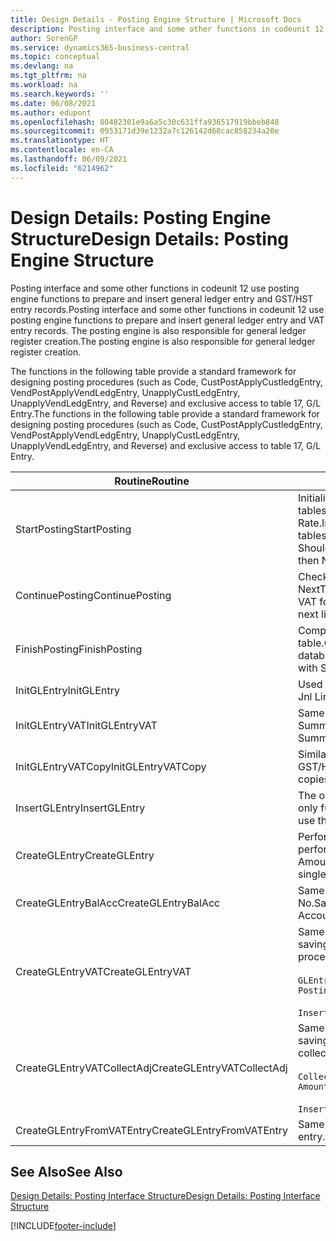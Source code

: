 ```yaml
---
title: Design Details - Posting Engine Structure | Microsoft Docs
description: Posting interface and some other functions in codeunit 12 use posting engine functions to prepare and insert general ledger entry and GST/HST entry records. The posting engine is also responsible for general ledger register creation.
author: SorenGP
ms.service: dynamics365-business-central
ms.topic: conceptual
ms.devlang: na
ms.tgt_pltfrm: na
ms.workload: na
ms.search.keywords: ''
ms.date: 06/08/2021
ms.author: edupont
ms.openlocfilehash: 80482301e9a6a5c30c631ffa936517919bbeb848
ms.sourcegitcommit: 0953171d39e1232a7c126142d68cac858234a20e
ms.translationtype: HT
ms.contentlocale: en-CA
ms.lasthandoff: 06/09/2021
ms.locfileid: "6214962"
---
```

# <a name="design-details-posting-engine-structure"></a><span data-ttu-id="cf0df-104">Design Details: Posting Engine Structure</span><span class="sxs-lookup"><span data-stu-id="cf0df-104">Design Details: Posting Engine Structure</span></span>
<span data-ttu-id="cf0df-105">Posting interface and some other functions in codeunit 12 use posting engine functions to prepare and insert general ledger entry and GST/HST entry records.</span><span class="sxs-lookup"><span data-stu-id="cf0df-105">Posting interface and some other functions in codeunit 12 use posting engine functions to prepare and insert general ledger entry and VAT entry records.</span></span> <span data-ttu-id="cf0df-106">The posting engine is also responsible for general ledger register creation.</span><span class="sxs-lookup"><span data-stu-id="cf0df-106">The posting engine is also responsible for general ledger register creation.</span></span>  
  
 <span data-ttu-id="cf0df-107">The functions in the following table provide a standard framework for designing posting procedures (such as Code, CustPostApplyCustledgEntry, VendPostApplyVendLedgEntry, UnapplyCustLedgEntry, UnapplyVendLedgEntry, and Reverse) and exclusive access to table 17, G/L Entry.</span><span class="sxs-lookup"><span data-stu-id="cf0df-107">The functions in the following table provide a standard framework for designing posting procedures (such as Code, CustPostApplyCustledgEntry, VendPostApplyVendLedgEntry, UnapplyCustLedgEntry, UnapplyVendLedgEntry, and Reverse) and exclusive access to table 17, G/L Entry.</span></span>  
  
|<span data-ttu-id="cf0df-108">Routine</span><span class="sxs-lookup"><span data-stu-id="cf0df-108">Routine</span></span>|<span data-ttu-id="cf0df-109">Description</span><span class="sxs-lookup"><span data-stu-id="cf0df-109">Description</span></span>|  
|-------------|---------------------------------------|  
|<span data-ttu-id="cf0df-110">StartPosting</span><span class="sxs-lookup"><span data-stu-id="cf0df-110">StartPosting</span></span>|<span data-ttu-id="cf0df-111">Initializes posting buffer TempGLEntryBuf, locks G/L Entry and GST/HST Entry tables, and initializes Accounting Period, G/L Register, and Exchange Rate.</span><span class="sxs-lookup"><span data-stu-id="cf0df-111">Initializes posting buffer TempGLEntryBuf, locks G/L Entry and VAT Entry tables, and initializes Accounting Period, G/L Register, and Exchange Rate.</span></span> <span data-ttu-id="cf0df-112">Should be called only once, then NextEntryNo is 0.</span><span class="sxs-lookup"><span data-stu-id="cf0df-112">Should be called only once, then NextEntryNo is 0.</span></span>|  
|<span data-ttu-id="cf0df-113">ContinuePosting</span><span class="sxs-lookup"><span data-stu-id="cf0df-113">ContinuePosting</span></span>|<span data-ttu-id="cf0df-114">Checks and posts unrealized GST/HST for previous transaction increment NextTransactionNo and prepares post of next line.</span><span class="sxs-lookup"><span data-stu-id="cf0df-114">Checks and posts unrealized VAT for previous transaction increment NextTransactionNo and prepares post of next line.</span></span>|  
|<span data-ttu-id="cf0df-115">FinishPosting</span><span class="sxs-lookup"><span data-stu-id="cf0df-115">FinishPosting</span></span>|<span data-ttu-id="cf0df-116">Completes posting by inserting G/L entries from temporary buffer into database table.</span><span class="sxs-lookup"><span data-stu-id="cf0df-116">Completes posting by inserting G/L entries from temporary buffer into database table.</span></span> <span data-ttu-id="cf0df-117">Always used together with StartPosting.</span><span class="sxs-lookup"><span data-stu-id="cf0df-117">Always used together with StartPosting.</span></span> <span data-ttu-id="cf0df-118">Checks for inconsistencies.</span><span class="sxs-lookup"><span data-stu-id="cf0df-118">Checks for inconsistencies.</span></span>|  
|<span data-ttu-id="cf0df-119">InitGLEntry</span><span class="sxs-lookup"><span data-stu-id="cf0df-119">InitGLEntry</span></span>|<span data-ttu-id="cf0df-120">Used to initialize new G/L entry for Gen.</span><span class="sxs-lookup"><span data-stu-id="cf0df-120">Used to initialize new G/L entry for Gen.</span></span> <span data-ttu-id="cf0df-121">Jnl Line.</span><span class="sxs-lookup"><span data-stu-id="cf0df-121">Jnl Line.</span></span> <span data-ttu-id="cf0df-122">Returns GLEntry as parameter.</span><span class="sxs-lookup"><span data-stu-id="cf0df-122">Returns GLEntry as parameter.</span></span>|  
|<span data-ttu-id="cf0df-123">InitGLEntryVAT</span><span class="sxs-lookup"><span data-stu-id="cf0df-123">InitGLEntryVAT</span></span>|<span data-ttu-id="cf0df-124">Same as InitGLEntry, but also assigns Bal. Account No. and SummarizeVAT.</span><span class="sxs-lookup"><span data-stu-id="cf0df-124">Same as InitGLEntry, but also assigns Bal. Account No. and SummarizeVAT.</span></span>|  
|<span data-ttu-id="cf0df-125">InitGLEntryVATCopy</span><span class="sxs-lookup"><span data-stu-id="cf0df-125">InitGLEntryVATCopy</span></span>|<span data-ttu-id="cf0df-126">Similar to InitGLEntryGST/HST, but also copies posting groups data from GST/HST Entry before SummarizeGST/HST.</span><span class="sxs-lookup"><span data-stu-id="cf0df-126">Similar to InitGLEntryVAT, but also copies posting groups data from VAT Entry before SummarizeVAT.</span></span>|  
|<span data-ttu-id="cf0df-127">InsertGLEntry</span><span class="sxs-lookup"><span data-stu-id="cf0df-127">InsertGLEntry</span></span>|<span data-ttu-id="cf0df-128">The only function that inserts G/L entry into global TempGLEntryBuf table.</span><span class="sxs-lookup"><span data-stu-id="cf0df-128">The only function that inserts G/L entry into global TempGLEntryBuf table.</span></span> <span data-ttu-id="cf0df-129">Always use this function for insert.</span><span class="sxs-lookup"><span data-stu-id="cf0df-129">Always use this function for insert.</span></span>|  
|<span data-ttu-id="cf0df-130">CreateGLEntry</span><span class="sxs-lookup"><span data-stu-id="cf0df-130">CreateGLEntry</span></span>|<span data-ttu-id="cf0df-131">Performs an InitGLEntry, assigns Additional Currency Amount, and then performs InsertGLEntry.</span><span class="sxs-lookup"><span data-stu-id="cf0df-131">Performs an InitGLEntry, assigns Additional Currency Amount, and then performs InsertGLEntry.</span></span> <span data-ttu-id="cf0df-132">Replaces several lines of code with a single function call.</span><span class="sxs-lookup"><span data-stu-id="cf0df-132">Replaces several lines of code with a single function call.</span></span>|  
|<span data-ttu-id="cf0df-133">CreateGLEntryBalAcc</span><span class="sxs-lookup"><span data-stu-id="cf0df-133">CreateGLEntryBalAcc</span></span>|<span data-ttu-id="cf0df-134">Same as CreateGLEntry, but also assigns Bal. Account Type and Bal. Account No.</span><span class="sxs-lookup"><span data-stu-id="cf0df-134">Same as CreateGLEntry, but also assigns Bal. Account Type and Bal. Account No.</span></span>|  
|<span data-ttu-id="cf0df-135">CreateGLEntryVAT</span><span class="sxs-lookup"><span data-stu-id="cf0df-135">CreateGLEntryVAT</span></span>|<span data-ttu-id="cf0df-136">Same as CreateGLEntry, but with additional processing for posting groups and saving to temporary GST/HST buffer:</span><span class="sxs-lookup"><span data-stu-id="cf0df-136">Same as CreateGLEntry, but with additional processing for posting groups and saving to temporary VAT buffer:</span></span><br /><br /> `GLEntry.CopyPostingGroupsFromDtldCVBuf(DtldCVLedgEntryBuf,GenJnlLine."Gen. Posting Type");`<br /><br /> `InsertVATEntriesFromTemp(DtldCVLedgEntryBuf,GLEntry);`|  
|<span data-ttu-id="cf0df-137">CreateGLEntryVATCollectAdj</span><span class="sxs-lookup"><span data-stu-id="cf0df-137">CreateGLEntryVATCollectAdj</span></span>|<span data-ttu-id="cf0df-138">Same as CreateGLEntry, but with additional collection of adjustments and saving to temporary GST/HST buffer:</span><span class="sxs-lookup"><span data-stu-id="cf0df-138">Same as CreateGLEntry, but with additional collection of adjustments and saving to temporary VAT buffer:</span></span><br /><br /> `CollectAdjustment(AdjAmount,GLEntry.Amount,GLEntry."Additional-Currency Amount",OriginalDateSet);`<br /><br /> `InsertVATEntriesFromTemp(DtldCVLedgEntryBuf,GLEntry);`|  
|<span data-ttu-id="cf0df-139">CreateGLEntryFromVATEntry</span><span class="sxs-lookup"><span data-stu-id="cf0df-139">CreateGLEntryFromVATEntry</span></span>|<span data-ttu-id="cf0df-140">Same as CreateGLEntry, but also copies posting groups from GST/HST entry.</span><span class="sxs-lookup"><span data-stu-id="cf0df-140">Same as CreateGLEntry, but also copies posting groups from VAT entry.</span></span>|  
  
## <a name="see-also"></a><span data-ttu-id="cf0df-141">See Also</span><span class="sxs-lookup"><span data-stu-id="cf0df-141">See Also</span></span>  
 [<span data-ttu-id="cf0df-142">Design Details: Posting Interface Structure</span><span class="sxs-lookup"><span data-stu-id="cf0df-142">Design Details: Posting Interface Structure</span></span>](design-details-posting-interface-structure.md)

[!INCLUDE[footer-include](includes/footer-banner.md)]